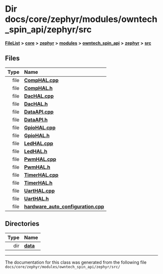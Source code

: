 

# Dir docs/core/zephyr/modules/owntech\_spin\_api/zephyr/src



[**FileList**](files.md) **>** [**core**](dir_771164b9325b04f1442f7a3ffa8ecb89.md) **>** [**zephyr**](dir_09002e7ce91f09aeb040dfd1861a47f4.md) **>** [**modules**](dir_6d0fb8ab814c517e7f155fb837e32f72.md) **>** [**owntech\_spin\_api**](dir_87330bcbf7fe698536ea5946c1b90585.md) **>** [**zephyr**](dir_83abe2f3de580445b50d57f614c989e1.md) **>** [**src**](dir_b0a9bfd1c37d418dc07d30cb79a776da.md)












## Files

| Type | Name |
| ---: | :--- |
| file | [**CompHAL.cpp**](CompHAL_8cpp.md) <br> |
| file | [**CompHAL.h**](CompHAL_8h.md) <br> |
| file | [**DacHAL.cpp**](DacHAL_8cpp.md) <br> |
| file | [**DacHAL.h**](DacHAL_8h.md) <br> |
| file | [**DataAPI.cpp**](DataAPI_8cpp.md) <br> |
| file | [**DataAPI.h**](DataAPI_8h.md) <br> |
| file | [**GpioHAL.cpp**](GpioHAL_8cpp.md) <br> |
| file | [**GpioHAL.h**](GpioHAL_8h.md) <br> |
| file | [**LedHAL.cpp**](LedHAL_8cpp.md) <br> |
| file | [**LedHAL.h**](LedHAL_8h.md) <br> |
| file | [**PwmHAL.cpp**](PwmHAL_8cpp.md) <br> |
| file | [**PwmHAL.h**](PwmHAL_8h.md) <br> |
| file | [**TimerHAL.cpp**](TimerHAL_8cpp.md) <br> |
| file | [**TimerHAL.h**](TimerHAL_8h.md) <br> |
| file | [**UartHAL.cpp**](UartHAL_8cpp.md) <br> |
| file | [**UartHAL.h**](UartHAL_8h.md) <br> |
| file | [**hardware\_auto\_configuration.cpp**](hardware__auto__configuration_8cpp.md) <br> |


## Directories

| Type | Name |
| ---: | :--- |
| dir | [**data**](dir_5931dfac2e1245380efda5ad202dc380.md) <br> |

























































------------------------------
The documentation for this class was generated from the following file `docs/core/zephyr/modules/owntech_spin_api/zephyr/src/`

